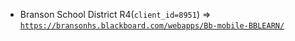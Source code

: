  - Branson School District R4(`client_id=8951`) => [`https://bransonhs.blackboard.com/webapps/Bb-mobile-BBLEARN/`](https://bransonhs.blackboard.com/webapps/Bb-mobile-BBLEARN/)
